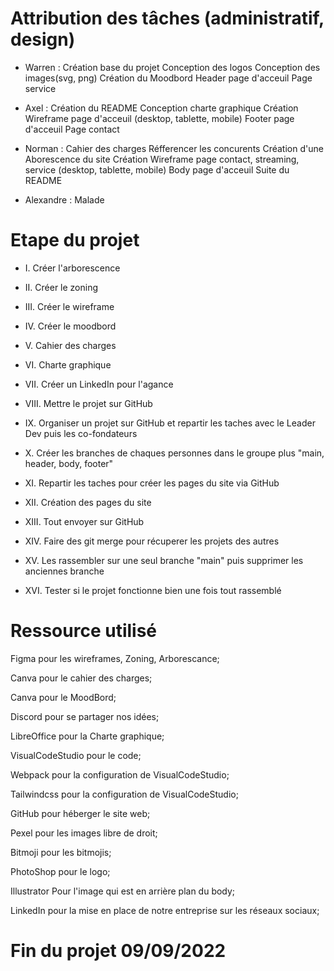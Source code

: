 # Attribution des tâches (administratif, design)

- Warren :
  Création base du projet
  Conception des logos
  Conception des images(svg, png)
  Création du Moodbord
  Header page d'acceuil
  Page service

- Axel :
  Création du README
  Conception charte graphique
  Création Wireframe page d'acceuil (desktop, tablette, mobile)
  Footer page d'acceuil
  Page contact

- Norman :
  Cahier des charges
  Réfferencer les concurents
  Création d'une Aborescence du site
  Création Wireframe page contact, streaming, service (desktop, tablette, mobile)
  Body page d'acceuil
  Suite du README


- Alexandre :
  Malade

# Etape du projet

- I. Créer l'arborescence

- II. Créer le zoning

- III. Créer le wireframe

- IV. Créer le moodbord

- V. Cahier des charges

- VI. Charte graphique

- VII. Créer un LinkedIn pour l'agance

- VIII. Mettre le projet sur GitHub

- IX. Organiser un projet sur GitHub et repartir les taches avec le Leader Dev puis les co-fondateurs

- X. Créer les branches de chaques personnes dans le groupe plus "main, header, body, footer"

- XI. Repartir les taches pour créer les pages du site via GitHub

- XII. Création des pages du site

- XIII. Tout envoyer sur GitHub 

- XIV. Faire des git merge pour récuperer les projets des autres

- XV. Les rassembler sur une seul branche "main" puis supprimer les anciennes branche

- XVI. Tester si le projet fonctionne bien une fois tout rassemblé

# Ressource utilisé

Figma pour les wireframes, Zoning, Arborescance;

Canva pour le cahier des charges;

Canva pour le MoodBord;

Discord pour se partager nos idées;

LibreOffice pour la Charte graphique;

VisualCodeStudio pour le code; 

Webpack pour la configuration de VisualCodeStudio;

Tailwindcss pour la configuration de VisualCodeStudio;

GitHub pour héberger le site web; 

Pexel pour les images libre de droit; 

Bitmoji pour les bitmojis;

PhotoShop pour le logo; 

Illustrator Pour l'image qui est en arrière plan du body; 

LinkedIn pour la mise en place de notre entreprise sur les réseaux sociaux;

# Fin du projet 09/09/2022
